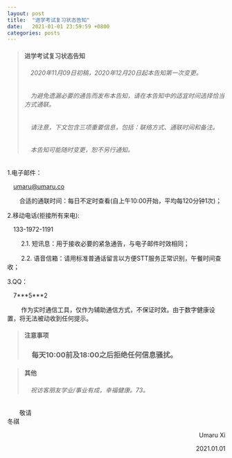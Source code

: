 ```yaml
---
layout: post
title:  "进学考试复习状态告知"
date:   2021-01-01 23:59:59 +0800
categories: posts
---
```


> #### 进学考试复习状态告知 ####
> ######  &emsp;2020年11月09日初稿，2020年12月20日起本告知第一次变更。 ###### 
> ###### &emsp;为避免遗漏必要的通告而发布本告知，请在本告知中的适宜时间选择恰当方式通联。 ###### 
> ###### &emsp;请注意，下文包含三项重要信息，包括：联络方式、通联时间和备注。 ###### 
> ###### &emsp;本告知可能随时变更，恕不另行通知。 ###### 

1.电子邮件：

&emsp;[umaru@umaru.co](mailto:\\umaru@umaru.co "Send E-Mail to me.")

&emsp;&emsp;合适的通联时间：每日不定时查看(自上午10:00开始，平均每120分钟1次)；

2.移动电话(拒接所有来电): 

&emsp;133-1972-1191

&emsp;&emsp;  2.1. 短讯息：用于接收必要的紧急通告，与电子邮件时效相同；

&emsp;&emsp;  2.2. 语音信箱：请用标准普通话留言以方便STT服务正常识别，午餐时间查收；

3.QQ：

&emsp;7\*\*\*5\*\*\*2

&emsp;&emsp;  作为实时通信工具，仅作为辅助通信方式，不保证时效。由于数字健康设置，将无法被动收到任何提示。

> #### 注意事项 ####
> ### &emsp;每天10:00前及18:00之后拒绝任何信息骚扰。 ###


> #### 其他 ####
> ###### &emsp;祝访客朋友学业/事业有成，幸福健康。73。 ###### 

&emsp;&emsp;敬请  
冬祺

<p align="right">Umaru Xi</p>
<p align="right">2021.01.01</p>